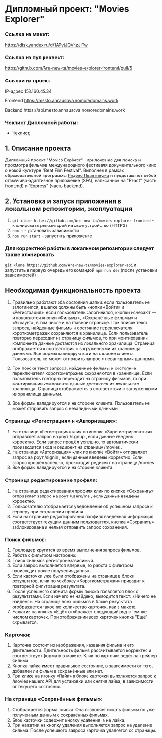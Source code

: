 # Дипломный проект: "Movies Explorer"

### Ссылка на макет:

 https://disk.yandex.ru/d/1APvjJQVhzJlTw 

 ### Ссылка на пул реквест:
https://github.com/Are-new-ta/movies-explorer-frontend/pull/5

### Ссылки на проект

IP-адрес 158.160.45.34

Frontend https://mesto.annausova.nomoredomains.work

Backend https://api.mesto.annausova.nomoredomains.work

### Чеклист Дипломной работы:

- [Чеклист]( https://code.s3.yandex.net/web-developer/static/new-program/web-diploma-criteria-2.0/checklist_react_diplom.pdf);


## 1. Описание проекта
Дипломный проект "Movies Explorer" - приложение для поиска и просмотра фильмов международного фестиваля документального кино о новой культуре "Beat Film Festival". Выполнен в рамках образовательной программы [Яндекс Практикума](https://practicum.yandex.ru/) и представляет собой отзывчиво-адаптивное приложение (SPA), написанное на "React" (часть frontend) и "Express" (часть backend).

##  2. Установка и запуск приложения в локальном репозитории, эксплуатация
1. `git clone https://github.com/Are-new-ta/movies-explorer-frontend` - клонировать репозиторий на свое устройство (HTTPS)
2. `npm i` - установить зависимости
3. `npm run start` - запустить приложение

  ### Для корректной работы в локальном репозитории следует также клонировать 
  `git clone https://github.com/Are-new-ta/movies-explorer-api` и запустить в первую очередь его командой 
  `npm run dev` (после установки зависимостей)

##  Необходимая функциональность проекта
 1. Правильно работают оба состояния шапки: если пользователь не залогинился, в шапке должны быть
кнопки «Войти» и «Регистрация»; если пользователь залогинился, кнопки исчезают — и появляются
кнопки «Фильмы», «Сохранённые фильмы» и «Аккаунт», в том числе и на главной странице.
При поиске текст запроса, найденные фильмы и состояние переключателя короткометражек
сохраняются в хранилище. Если пользователь повторно переходит на страницу фильмов, то при
монтировании компонента данные достаются из локального хранилища. Страница отображается в
соответствии с загруженными из хранилища данными.
Все формы валидируются и на стороне клиента. Пользователь не может отправить запрос с
невалидными данными.

2. При поиске текст запроса, найденные фильмы и состояние переключателя короткометражек
сохраняются в хранилище. Если пользователь повторно переходит на страницу фильмов, то при
монтировании компонента данные достаются из локального хранилища. Страница отображается в
соответствии с загруженными из хранилища данными.

3. Все формы валидируются и на стороне клиента. Пользователь не может отправить запрос с
невалидными данными.

### Страницы «Регистрация» и «Авторизация»:
1. На странице «Регистрация» клик по кнопке «Зарегистрироваться» отправляет запрос на роут /signup ,
если данные введены корректно. Если запрос прошёл успешно, то автоматически производится вход и
редирект на страницу /movies .
2. На странице «Авторизация» клик по кнопке «Войти» отправляет запрос на роут /signin , если данные
введены корректно. Если запрос прошёл успешно, происходит редирект на страницу /movies .
3. Все формы валидируются и на стороне клиента.

### Страница редактирование профиля:
1. На странице редактирования профиля клик по кнопке «Сохранить» отправляет запрос на роут
/users/me , если данные введены корректно.
2. Пользователю отображается уведомление об успешном запросе к серверу при сохранении профиля.
3. Если на странице редактирования профиля введённая информация соответствует текущим данным
пользователя, кнопка «Сохранить» заблокирована и нельзя отправить запрос сохранения.

### Поиск фильмов:
1. Прелоадер крутится во время выполнения запроса фильмов.
2. Работа с фильтром настроена:
3. Поиск фильмов регистронезависимый.
4. Если запрос выполняется впервые, то работа с фильтром происходит после получения данных.
5. Если карточки уже были отображены на странице в блоке результатов, клик по чекбоксу «Короткометражки» приводит к повторной фильтрации результата.
6. После успешного сабмита формы поиска появляется блок с результатами. Если ничего не найдено, выводится текст: «Ничего не найдено».
На странице всех фильмов в блоке результата отображается такое же количество карточек, как в макете.
7. Нажатие на кнопку «Ещё» отображает следующий ряд с тем же числом карточек. При отображении всех
карточек кнопка "Ещё" скрывается.

### Карточки:
1. Карточка состоит из изображения, названия фильма и его длительности. Длительность фильма
рассчитывается корректно и соответствует формату в макете. Клик по карточке ведёт на трейлер
фильма.
2. Кнопка лайка имеет правильное состояние, в зависимости от того, добавлен ли фильм в сохранённые или нет.
3. При клике на иконку «Лайк» в блоке карточки выполняется запрос к /movies нашего API для установки
или снятия лайка, в зависимости от текущего состояния.

### На странице «Сохранённые фильмы»:
1. Отображается форма поиска. Она позволяет искать фильмы по уже полученным данным о
сохранённых фильмах.
2. Блок карточки содержит кнопку удаления, а не лайка.
3. При нажатии на кнопку удаления выполняется запрос на удаление фильма. После успешного запроса
карточка удаляется со страницы.

